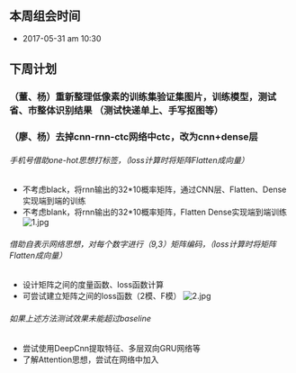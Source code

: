 
## 本周组会时间
- 2017-05-31 am 10:30


## 下周计划


### （董、杨）重新整理低像素的训练集验证集图片，训练模型，测试省、市整体识别结果 （测试快递单上、手写抠图等）

### （廖、杨）去掉cnn-rnn-ctc网络中ctc，改为cnn+dense层 

###### 手机号借助one-hot思想打标签，（loss计算时将矩阵Flatten成向量）

- 不考虑black，将rnn输出的32*10概率矩阵，通过CNN层、Flatten、Dense实现端到端的训练
- 不考虑blank，将rnn输出的32*10概率矩阵，Flatten Dense实现端到端训练
![1.jpg](http://chuantu.biz/t5/97/1496238155x2728309454.jpg)

###### 借助自表示网络思想，对每个数字进行（9,3）矩阵编码，（loss计算时将矩阵Flatten成向量）
- 设计矩阵之间的度量函数、loss函数计算
- 可尝试建立矩阵之间的loss函数（2模、F模）
![2.jpg](http://chuantu.biz/t5/97/1496238205x1822613109.jpg)

###### 如果上述方法测试效果未能超过baseline

- 尝试使用DeepCnn提取特征、多层双向GRU网络等
- 了解Attention思想，尝试在网络中加入

